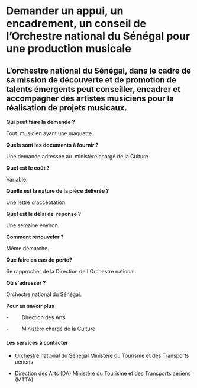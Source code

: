 # Demander un appui, un encadrement, un conseil de l’Orchestre national du Sénégal pour une production musicale

L’orchestre national du Sénégal, dans le cadre de sa mission de découverte et de promotion de talents émergents peut conseiller, encadrer et accompagner des artistes musiciens pour la réalisation de projets musicaux.
------------------------------------------------------------------------------------------------------------------------------------------------------------------------------------------------------------------------

**Qui peut faire la demande ?**

Tout  musicien ayant une maquette.

**Quels sont les documents à fournir ?**

Une demande adressée au  ministère chargé de la Culture.

**Quel est le coût ?**

Variable.

**Quelle est la nature de la pièce délivrée ?**

Une lettre d'acceptation.

**Quel est le délai de  réponse ?**

Une semaine environ.

**Comment renouveler ?**

Même démarche.

**Que faire en cas de perte?**

Se rapprocher de la Direction de l'Orchestre national.

**Où s'adresser ?**

Orchestre national du Sénégal.  

**Pour en savoir plus**

\-         Direction des Arts

\-         Ministère chargé de la Culture

#### Les services à contacter

*   [Orchestre national du Sénégal](../../../services/orchestre-national-du-senegal.md) Ministère du Tourisme et des Transports aériens  
    
*   [Direction des Arts (DA)](../../../services/direction-des-arts-da.md) Ministère du Tourisme et des Transports aériens (MTTA)